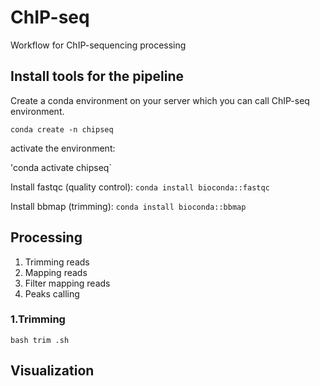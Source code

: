 # ChIP-seq
Workflow for ChIP-sequencing processing

## Install tools for the pipeline
Create a conda environment on your server which you can call ChIP-seq environment.

`conda create -n chipseq`

activate the environment:

'conda activate chipseq`

Install fastqc (quality control):
`conda install bioconda::fastqc` 

Install bbmap (trimming):
`conda install bioconda::bbmap`



## Processing 

1) Trimming reads
2) Mapping reads
3) Filter mapping reads
4) Peaks calling




### 1.Trimming 

`bash trim .sh` 


## Visualization 

